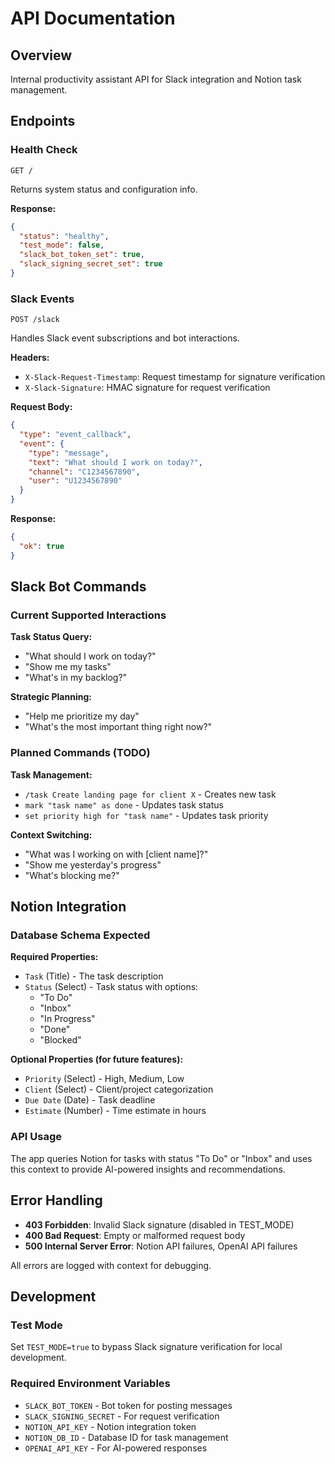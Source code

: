 # API Documentation

## Overview
Internal productivity assistant API for Slack integration and Notion task management.

## Endpoints

### Health Check
```
GET /
```
Returns system status and configuration info.

**Response:**
```json
{
  "status": "healthy",
  "test_mode": false,
  "slack_bot_token_set": true,
  "slack_signing_secret_set": true
}
```

### Slack Events
```
POST /slack
```
Handles Slack event subscriptions and bot interactions.

**Headers:**
- `X-Slack-Request-Timestamp`: Request timestamp for signature verification
- `X-Slack-Signature`: HMAC signature for request verification

**Request Body:**
```json
{
  "type": "event_callback",
  "event": {
    "type": "message",
    "text": "What should I work on today?",
    "channel": "C1234567890",
    "user": "U1234567890"
  }
}
```

**Response:**
```json
{
  "ok": true
}
```

## Slack Bot Commands

### Current Supported Interactions

**Task Status Query:**
- "What should I work on today?"
- "Show me my tasks"
- "What's in my backlog?"

**Strategic Planning:**
- "Help me prioritize my day"
- "What's the most important thing right now?"

### Planned Commands (TODO)

**Task Management:**
- `/task Create landing page for client X` - Creates new task
- `mark "task name" as done` - Updates task status
- `set priority high for "task name"` - Updates task priority

**Context Switching:**
- "What was I working on with [client name]?"
- "Show me yesterday's progress"
- "What's blocking me?"

## Notion Integration

### Database Schema Expected

**Required Properties:**
- `Task` (Title) - The task description
- `Status` (Select) - Task status with options:
  - "To Do"
  - "Inbox" 
  - "In Progress"
  - "Done"
  - "Blocked"

**Optional Properties (for future features):**
- `Priority` (Select) - High, Medium, Low
- `Client` (Select) - Client/project categorization
- `Due Date` (Date) - Task deadline
- `Estimate` (Number) - Time estimate in hours

### API Usage

The app queries Notion for tasks with status "To Do" or "Inbox" and uses this context to provide AI-powered insights and recommendations.

## Error Handling

- **403 Forbidden**: Invalid Slack signature (disabled in TEST_MODE)
- **400 Bad Request**: Empty or malformed request body
- **500 Internal Server Error**: Notion API failures, OpenAI API failures

All errors are logged with context for debugging.

## Development

### Test Mode
Set `TEST_MODE=true` to bypass Slack signature verification for local development.

### Required Environment Variables
- `SLACK_BOT_TOKEN` - Bot token for posting messages
- `SLACK_SIGNING_SECRET` - For request verification
- `NOTION_API_KEY` - Notion integration token
- `NOTION_DB_ID` - Database ID for task management
- `OPENAI_API_KEY` - For AI-powered responses
